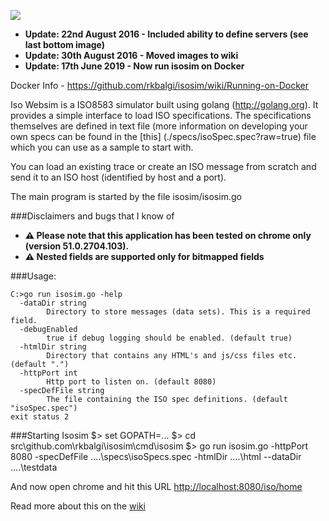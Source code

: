 ![](https://github.com/rkbalgi/isosim/blob/master/docs/images/home.png)

* **Update: 22nd August 2016 - Included ability to define servers (see last bottom image)**  
* **Update: 30th August 2016 - Moved images to wiki**
* **Update: 17th June 2019 -   Now run isosim on Docker**

Docker Info - https://github.com/rkbalgi/isosim/wiki/Running-on-Docker


Iso Websim is a ISO8583 simulator built using golang (http://golang.org). It provides a simple interface to load ISO specifications. 
The specifications themselves are defined in text file (more information on developing your own specs can be found in the [this] (./specs/isoSpec.spec?raw=true) file which you can use as a  sample to start with.

You can load an existing trace or create an ISO message from scratch and send it to an ISO host (identified by host and a port). 



The main program is started by the file isosim/isosim.go

###Disclaimers and bugs that I know of 
* __:warning: Please note that this application has been tested on chrome only (version 51.0.2704.103).__
* __:warning: Nested fields are supported only for bitmapped fields__

###Usage: 
```
C:>go run isosim.go -help
  -dataDir string
        Directory to store messages (data sets). This is a required field.
  -debugEnabled
        true if debug logging should be enabled. (default true)
  -htmlDir string
        Directory that contains any HTML's and js/css files etc. (default ".")
  -httpPort int
        Http port to listen on. (default 8080)
  -specDefFile string
        The file containing the ISO spec definitions. (default "isoSpec.spec")
exit status 2
```

###Starting Isosim 
$> set GOPATH=...
$> cd src\github.com\rkbalgi\isosim\cmd\isosim
$> go run isosim.go -httpPort 8080 -specDefFile ..\..\specs\isoSpecs.spec -htmlDir ..\..\html --dataDir ..\..\testdata

And now open chrome and hit this URL [http://localhost:8080/iso/home](http://localhost:8080/iso/home)

Read more about this on the [wiki](https://github.com/rkbalgi/isosim/wiki)



